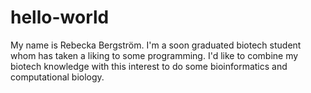 # hello-world

My name is Rebecka Bergström. I'm a soon graduated biotech student whom has taken a liking to some programming. I'd like to combine my biotech knowledge with this interest to do some bioinformatics and computational biology. 
